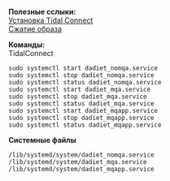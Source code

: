 
<link rel="stylesheet"
      href="//cdnjs.cloudflare.com/ajax/libs/highlight.js/11.5.1/styles/base16/tomorrow.min.css">
<script type="text/javascript" src="//cdnjs.cloudflare.com/ajax/libs/highlight.js/11.5.1/highlight.min.js"></script>
<script>hljs.highlightAll();</script>

**Полезные сслыки:**  
[Установка Tidal Connect](https://audiophilestyle.com/forums/topic/62703-tidal-connect-on-raspberry-how-to/)  
[Сжатие образа](https://askubuntu.com/a/1390007)  

**Команды:**  
TidalConnect

    sudo systemctl start dadiet_nomqa.service
    sudo systemctl stop dadiet_nomqa.service
    sudo systemctl status dadiet_nomqa.service
    sudo systemctl start dadiet_mqa.service
    sudo systemctl stop dadiet_mqa.service
    sudo systemctl status dadiet_mqa.service
    sudo systemctl start dadiet_mqapp.service
    sudo systemctl stop dadiet_mqapp.service
    sudo systemctl status dadiet_mqapp.service

**Системные файлы**

    /lib/systemd/system/dadiet_nomqa.service
    /lib/systemd/system/dadiet_mqa.service
    /lib/systemd/system/dadiet_mqapp.service
